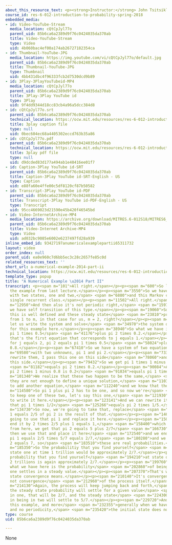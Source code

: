 ```yaml
---
about_this_resource_text: <p><strong>Instructor:</strong> John Tsitsiklis</p>
course_id: res-6-012-introduction-to-probability-spring-2018
embedded_media:
- id: Video-YouTube-Stream
  media_location: cQtCpJyl77o
  parent_uid: 85b6ca6a2389d9f76c0424035da370ab
  title: Video-YouTube-Stream
  type: Video
  uid: 4b060bac4ef00a174ab26727182354ca
- id: Thumbnail-YouTube-JPG
  media_location: https://img.youtube.com/vi/cQtCpJyl77o/default.jpg
  parent_uid: 85b6ca6a2389d9f76c0424035da370ab
  title: Thumbnail-YouTube-JPG
  type: Thumbnail
  uid: 4bb431dbc4f96333fcb2d7530dcd9b89
- id: 3Play-3PlayYouTubeid-MP4
  media_location: cQtCpJyl77o
  parent_uid: 85b6ca6a2389d9f76c0424035da370ab
  title: 3Play-3Play YouTube id
  type: 3Play
  uid: 9f4dd9344d18cc83cb4a96a5dcc384d8
- id: cQtCpJyl77o.srt
  parent_uid: 85b6ca6a2389d9f76c0424035da370ab
  technical_location: https://ocw.mit.edu/resources/res-6-012-introduction-to-probability-spring-2018/part-iii-random-processes/a-numerical-example-2014-part-ii/cQtCpJyl77o.srt
  title: 3play caption file
  type: null
  uid: 0bec604ec68a4405302eccd763b35a86
- id: cQtCpJyl77o.pdf
  parent_uid: 85b6ca6a2389d9f76c0424035da370ab
  technical_location: https://ocw.mit.edu/resources/res-6-012-introduction-to-probability-spring-2018/part-iii-random-processes/a-numerical-example-2014-part-ii/cQtCpJyl77o.pdf
  title: 3play pdf file
  type: null
  uid: d9dcded83d177a494ab1e48416ee01f7
- id: Caption-3Play YouTube id-SRT
  parent_uid: 85b6ca6a2389d9f76c0424035da370ab
  title: Caption-3Play YouTube id-SRT-English - US
  type: Caption
  uid: e88fa60e4ffe00c5df8120cf87b50582
- id: Transcript-3Play YouTube id-PDF
  parent_uid: 85b6ca6a2389d9f76c0424035da370ab
  title: Transcript-3Play YouTube id-PDF-English - US
  type: Transcript
  uid: 95cc4669023d21590e45b420f46545bd
- id: Video-InternetArchive-MP4
  media_location: https://archive.org/download/MITRES.6-012S18/MITRES6_012S18_L25-08_300k.mp4
  parent_uid: 85b6ca6a2389d9f76c0424035da370ab
  title: Video-Internet Archive-MP4
  type: Video
  uid: ad032bc9085e6002e6237497fd28a939
inline_embed_id: 93427197anumericalexamplepartii65311732
layout: video
order_index: null
parent_uid: ea0e960c7d6bb5ec3c28c2657fe85c0d
related_resources_text: ''
short_url: a-numerical-example-2014-part-ii
technical_location: https://ocw.mit.edu/resources/res-6-012-introduction-to-probability-spring-2018/part-iii-random-processes/a-numerical-example-2014-part-ii
template_type: popup
title: "A Numerical Example \u2014 Part II"
transcript: <p><span m="101">All right.</span></p><p><span m="600">So let us revisit
  the example from last lecture.</span></p><p><span m="3550">So we have a Markov chain
  with two states, one and two,</span> <span m="6880">and this Markov chain has a
  single recurrent class.</span></p><p><span m="11502">All right.</span></p><p><span
  m="12950">And then also it's not periodic right,</span> <span m="15970">because
  we have self transition of this type.</span></p><p><span m="19060">So as a result,
  this is well defined and these steady state</span> <span m="23810">probabilities
  from 1 to m, in that case for us, m = 2, right?</span></p><p><span m="32208">So
  let us write the system and solve</span> <span m="34970">the system of linear equation
  for this example here.</span></p><p><span m="38940">So what we have is pi 1 equals
  pi 1 times 0.5</span> <span m="41176">plus pi 2 times 0.2.</span></p><p><span m="51880">So
  that's the first equation that corresponds to j equals 1.</span></p><p><span m="55500">Now,
  for j equals 2, pi 2 equals pi 1 times 0.5</span> <span m="58024">plus pi 2 times
  0.8.</span></p><p><span m="67410">So we have a system of two equations</span> <span
  m="69580">with two unknowns, pi 1 and pi 2.</span></p><p><span m="73390">Let us
  rewrite them, I pass this one on this side</span> <span m="78060">and this one on
  this side.</span></p><p><span m="79432">So we get pi 1 times 1 minus 0.5 minus 0.5</span>
  <span m="81182">equals pi 2 times 0.2.</span></p><p><span m="90084">And this one
  pi 2 times 1 minus 0.8 is 0.2</span> <span m="91834">equals pi 1 times 0.5.</span></p><p><span
  m="101340">We realize that these two happen to be the same,</span> <span m="105700">so
  they are not enough to define a unique solution,</span> <span m="110350">so we have
  to add another equation,</span> <span m="112240">and we know that these are probabilities.</span></p><p><span
  m="114580">So pi 1 plus pi 2 has to be one, and so now we're</span> <span m="119100">going
  to keep one of these two, let's say this one,</span> <span m="121930">I'm going
  to write it here.</span></p><p><span m="123141">And we can rewrite it by saying
  that pi 1 times 1/2</span> <span m="125266">equals pi 2 times 1/5.</span></p><p><span
  m="134730">So now, we're going to take that, replace</span> <span m="138770">pi
  1 equals 2/5 of pi 2 is the result of that.</span></p><p><span m="146010">And we're
  going to use that pi 1 and replace it here.</span></p><p><span m="150690">So we
  end it by 2 times 2/5 plus 1 equals 1,</span> <span m="158400">which means that
  from here, we get that pi 2 equals 5 plus 2/7</span> <span m="166730">so 5/7, and
  then we use that and place it here</span> <span m="172540">and we end up having
  pi 1 equals 2/5 times 5/7 equals 2/7,</span> <span m="180280">and we check 5 plus
  2 equals 7, so</span> <span m="183510">these are real probabilities.</span></p><p><span
  m="185350">So the probabilitiy that you find yourself</span> <span m="187370">at
  state one at time 1 trillion would be approximately 2/7.</span></p><p><span m="192627">The
  probability that you find yourself</span> <span m="194210">at state one at time
  2 trillions is again approximately 2/7.</span></p><p><span m="199760">So essentially
  what we have here is the probability</span> <span m="202860">of being in that state
  one settles in a steady value.</span></p><p><span m="207370">That's what the steady
  state convergence means.</span></p><p><span m="210140">It's convergence of probabilities,
  not convergence</span> <span m="212960">of the process itself.</span></p><p><span
  m="214130">Again, the process will keep jumping back and forth,</span> <span m="217350">but
  the steady state probability will settle for a given value</span> <span m="220240">here
  in one, that will be 2/7, and the steady state</span> <span m="224300">probability
  in being in two will settle to 5/7.</span></p><p><span m="229720">And finally in
  this example, and more</span> <span m="232355">generally when we have a single class
  and no periodicity,</span> <span m="235420">the initial state does not matter.</span></p>
type: course
uid: 85b6ca6a2389d9f76c0424035da370ab

---
```

None